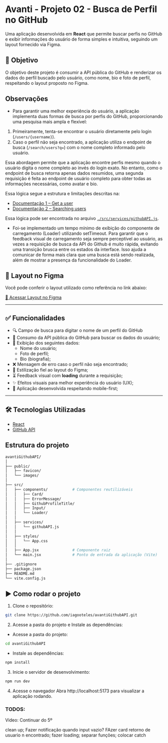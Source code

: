 # Avanti - Projeto 02 - Busca de Perfil no GitHub

Uma aplicação desenvolvida em **React** que permite buscar perfis no GitHub e exibir informações do usuário de forma simples e intuitiva, seguindo um layout fornecido via Figma.

## 📝 Objetivo

O objetivo deste projeto é consumir a API pública do GitHub e renderizar os dados do perfil buscado pelo usuário, como nome, bio e foto de perfil, respeitando o layout proposto no Figma.

## Observações

- Para garantir uma melhor experiência do usuário, a aplicação implementa duas formas de busca por perfis do GitHub, proporcionando uma pesquisa mais ampla e flexível:

1. Primeiramente, tenta-se encontrar o usuário diretamente pelo login (`/users/{username}`).
2. Caso o perfil não seja encontrado, a aplicação utiliza o endpoint de busca (`/search/users?q=`) com o nome completo informado pelo usuário.

Essa abordagem permite que a aplicação encontre perfis mesmo quando o usuário digita o nome completo ao invés do login exato. No entanto, como o endpoint de busca retorna apenas dados resumidos, uma segunda requisição é feita ao endpoint de usuário completo para obter todas as informações necessárias, como avatar e bio.

Essa lógica segue a estrutura e limitações descritas na:
- [Documentação 1 – Get a user](https://docs.github.com/en/rest/users/users?apiVersion=2022-11-28#get-a-user)
- [Documentação 2 – Searching users](https://docs.github.com/en/search-github/searching-on-github/searching-users#search-by-name-email-or-login)

Essa lógica pode ser encontrada no arquivo [`./src/services/githubAPI.js`](./src/services/githubAPI.js).

- Foi-se implementado um tempo mínimo de exibição do componente de carregamento (Loader) utilizando setTimeout. Para garantir que o feedback visual de carregamento seja sempre perceptível ao usuário, as vezes a requisição de busca da API do Github é muito rápida, evitando uma transição brusca entre os estados da interface. Isso ajuda a comunicar de forma mais clara que uma busca está sendo realizada, além de mostrar a presença da funcionalidade do Loader.


## 🔗 Layout no Figma

Você pode conferir o layout utilizado como referência no link abaixo:

[🔗 Acessar Layout no Figma](https://www.figma.com/proto/DqtFxC6312M32mLt8FpJjq/inovation-class?page-id=22%3A2864&node-id=22-4293&viewport=359%2C115%2C0.25&t=SHsEqEgaMrXGMKwv-1&scaling=scale-down-width&content-scaling=fixed&starting-point-node-id=22%3A4293&show-proto-sidebar=1)

---

## ✅ Funcionalidades

- 🔍 Campo de busca para digitar o nome de um perfil do GitHub
- 📡 Consumo da API pública do GitHub para buscar os dados do usuário;
- 👤 Exibição dos seguintes dados:
  - Nome do usuário;
  - Foto de perfil;
  - Bio (biografia);
- ❌ Mensagem de erro caso o perfil não seja encontrado;
- 🎨 Estilização fiel ao layout do Figma;
- ⏳ Feedback visual com **loading** durante a requisição;
- ✨ Efeitos visuais para melhor experiência do usuário (UX);
- 📱 Aplicação desenvolvida respeitando mobile-first;

---

## 🛠️ Tecnologias Utilizadas

- [React](https://reactjs.org/)
- [GitHub API](https://api.github.com/)

## Estrutura do projeto

```bash
avantiGithubAPI/
│
├── public/
│   ├── favicon/
│   └── images/               
│
├── src/
│   ├── components/           # Componentes reutilizáveis
│   │   ├── Card/
│   │   ├── ErrorMessage/
│   │   ├── GithubProfileTitle/
│   │   ├── Input/
│   │   └── Loader/
│   │
│   ├── services/
│   │   └── githubAPI.js
│   │
│   ├── styles/
│   │   └── App.css
│   │
│   ├── App.jsx               # Componente raiz
│   └── main.jsx              # Ponto de entrada da aplicação (Vite)
│
├── .gitignore
├── package.json
├── README.md
└── vite.config.js
```

## ▶️ Como rodar o projeto

1. Clone o repositório:
```bash
git clone https://github.com/iagooteles/avantiGithubAPI.git
```

2. Acesse a pasta do projeto e Instale as dependências:
- Acesse a pasta do projeto:
```bash
cd avantiGithubAPI
```

- Instale as dependências:
```bash
npm install
```

3. Inicie o servidor de desenvolvimento:

```bash
npm run dev
```

4. Acesse o navegador
Abra http://localhost:5173 para visualizar a aplicação rodando.


### TODOS:

Video: Continuar do 5º

clean up;
Fazer notificação quando input vazio?
FAzer card retorno de usuario n encontrado;
fazer loading;
separar funções;
colocar catch